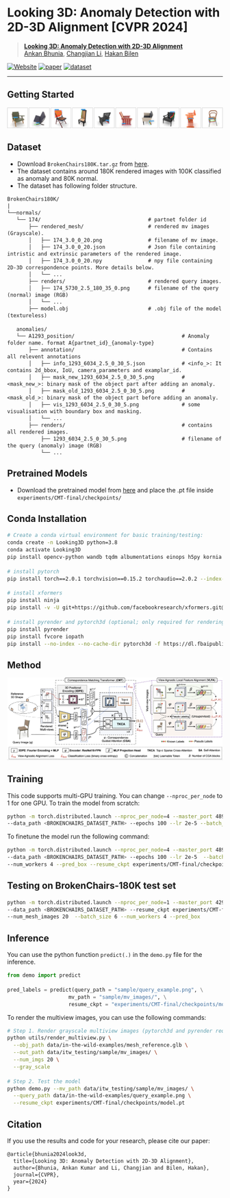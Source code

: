 # Looking 3D: Anomaly Detection with 2D-3D Alignment [CVPR 2024]

> [**Looking 3D: Anomaly Detection with 2D-3D Alignment**](https://arxiv.org/abs/xxx.xxxxx)<br>
> [Ankan Bhunia](https://ankanbhunia.github.io/), [Changjian Li](https://enigma-li.github.io/), [Hakan Bilen](https://homepages.inf.ed.ac.uk/hbilen/)


[![Website](https://img.shields.io/badge/Project-Website-87CEEB)](https://xxx.xxxxx)
[![paper](https://img.shields.io/badge/arXiv-Paper-<COLOR>.svg)](https://arxiv.org/abs/xxx.xxxxx)
[![dataset](https://img.shields.io/badge/Dataset-link-blue)](https://drive.google.com/drive/folders/1D9YFDP0kJkojBa1Rb-fM2uAZoS_1Pm3G?usp=sharing)


<hr />


## Getting Started

<img src=figures/preview.png>

## Dataset

 - Download ```BrokenChairs180K.tar.gz``` from [here](https://drive.google.com/drive/folders/1D9YFDP0kJkojBa1Rb-fM2uAZoS_1Pm3G?usp=sharing).
 - The dataset contains around 180K rendered images with 100K classified as anomaly and 80K normal.
 - The dataset has following folder structure.
   

```
BrokenChairs180K/
|
└──normals/
   └── 174/                                   # partnet folder id
       ├── rendered_mesh/                     # rendered mv images (Grayscale). 
       │   ├── 174_3.0_0_20.png               # filename of mv image.
       │   ├── 174_3.0_0_20.json              # Json file containing intristic and extrinsic parameters of the rendered image.
       │   ├── 174_3.0_0_20.npy               # npy file containing 2D-3D correspondence points. More details below.
       │   └── ...
       ├── renders/                           # rendered query images. 
       │   ├── 174_5730_2.5_180_35_0.png      # filename of the query (normal) image (RGB)
       │   └── ...
       ├── model.obj                          # .obj file of the model (textureless)

   anomalies/
   └── A1293_position/                                   # Anomaly folder name. format A{partnet_id}_{anomaly-type}
       ├── annotation/                                   # Contains all relevent annotations
       │   ├── info_1293_6034_2.5_0_30_5.json            # <info_>: It contains 2d_bbox, IoU, camera_parameters and examplar_id. 
       │   ├── mask_new_1293_6034_2.5_0_30_5.png         # <mask_new_>: binary mask of the object part after adding an anomaly. 
       │   ├── mask_old_1293_6034_2.5_0_30_5.png         # <mask_old_>: binary mask of the object part before adding an anomaly. 
       │   ├── vis_1293_6034_2.5_0_30_5.png              # some visualisation with boundary box and masking. 
       │   └── ...
       ├── renders/                                      # contains all rendered images. 
           ├── 1293_6034_2.5_0_30_5.png                  # filename of the query (anomaly) image (RGB)
           └── ...

```

## Pretrained Models
 - Download the pretrained model from [here](https://drive.google.com/drive/folders/1D9YFDP0kJkojBa1Rb-fM2uAZoS_1Pm3G?usp=sharing) and place the .pt file inside ```experiments/CMT-final/checkpoints/```

   
## Conda Installation

```bash
# Create a conda virtual environment for basic training/testing: 
conda create -n Looking3D python=3.8
conda activate Looking3D
pip install opencv-python wandb tqdm albumentations einops h5py kornia bounding_box matplotlib omegaconf trimesh[all]

# install pytorch
pip install torch==2.0.1 torchvision==0.15.2 torchaudio==2.0.2 --index-url https://download.pytorch.org/whl/cu118

# install xformers
pip install ninja
pip install -v -U git+https://github.com/facebookresearch/xformers.git@main#egg=xformers

# install pyrender and pytorch3d (optional; only required for rendering multiview images)
pip install pyrender
pip install fvcore iopath
pip install --no-index --no-cache-dir pytorch3d -f https://dl.fbaipublicfiles.com/pytorch3d/packaging/wheels/py38_cu118_pyt201/download.html
```


## Method

<img src=figures/diagram.jpg>

## Training
This code supports multi-GPU training. You can change ```--nproc_per_node``` to 1 for one GPU. To train the model from scratch:
```bash
python -m torch.distributed.launch --nproc_per_node=4 --master_port 48949 train.py --exp_name CMT-final \
--data_path <BROKENCHAIRS_DATASET_PATH> --epochs 100 --lr 2e-5 --batch_size 6 --num_workers 4 --pred_box
```
 To finetune the model run the following command:
```bash
python -m torch.distributed.launch --nproc_per_node=4 --master_port 48949 train.py --exp_name CMT-finetune \
--data_path <BROKENCHAIRS_DATASET_PATH> --epochs 100 --lr 2e-5  --batch_size 6 \
--num_workers 4 --pred_box --resume_ckpt experiments/CMT-final/checkpoints/model.pt
```

## Testing on BrokenChairs-180K test set
```bash
python -m torch.distributed.launch --nproc_per_node=1 --master_port 42949 evaluate.py \
--data_path <BROKENCHAIRS_DATASET_PATH> --resume_ckpt experiments/CMT-final/checkpoints/model.pt \
--num_mesh_images 20  --batch_size 6 --num_workers 4 --pred_box
```

## Inference

You can use the python function ```predict(.)``` in the ```demo.py``` file for the inference.

  ```python
from demo import predict

pred_labels = predict(query_path = "sample/query_example.png", \
                      mv_path = "sample/mv_images/", \
                      resume_ckpt = "experiments/CMT-final/checkpoints/model.pt", device = "cuda", topk = 100)
  ```
To render the multiview images, you can use the following commands:


```bash
# Step 1. Render grayscale multiview images (pytorch3d and pyrender required)
python utils/render_multiview.py \
  --obj_path data/in-the-wild-examples/mesh_reference.glb \
  --out_path data/itw_testing/sample/mv_images/ \
  --num_imgs 20 \
  --gray_scale

# Step 2. Test the model
python demo.py --mv_path data/itw_testing/sample/mv_images/ \
  --query_path data/in-the-wild-examples/query_example.png \
  --resume_ckpt experiments/CMT-final/checkpoints/model.pt
```


## Citation

If you use the results and code for your research, please cite our paper:

```
@article{bhunia2024look3d,
  title={Looking 3D: Anomaly Detection with 2D-3D Alignment},
  author={Bhunia, Ankan Kumar and Li, Changjian and Bilen, Hakan},
  journal={CVPR},
  year={2024}
}
```
